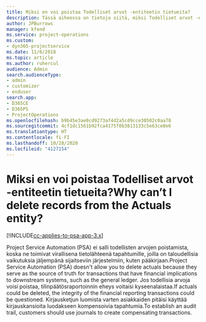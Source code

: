 ```yaml
---
title: Miksi en voi poistaa Todelliset arvot -entiteetin tietueita?
description: Tässä aiheessa on tietoja siitä, miksi Todelliset arvot -entiteetistä ei voi poistaa tietueita.
author: JPBurrows
manager: kfend
ms.service: project-operations
ms.custom:
- dyn365-projectservice
ms.date: 11/6/2018
ms.topic: article
ms.author: ruhercul
audience: Admin
search.audienceType:
- admin
- customizer
- enduser
search.app:
- D365CE
- D365PS
- ProjectOperations
ms.openlocfilehash: b9b45e3ae0cd9273af4d2a5cd9cce30502c0aa78
ms.sourcegitcommit: 4cf1dc1561b92fca4175f0b3813133c5e63ce8e6
ms.translationtype: HT
ms.contentlocale: fi-FI
ms.lasthandoff: 10/28/2020
ms.locfileid: "4127154"
---
```

# <a name="why-cant-i-delete-records-from-the-actuals-entity"></a><span data-ttu-id="7a1fe-103">Miksi en voi poistaa Todelliset arvot -entiteetin tietueita?</span><span class="sxs-lookup"><span data-stu-id="7a1fe-103">Why can’t I delete records from the Actuals entity?</span></span>

[!INCLUDE[cc-applies-to-psa-app-3.x](../includes/cc-applies-to-psa-app-3x.md)]

<span data-ttu-id="7a1fe-104">Project Service Automation (PSA) ei salli todellisten arvojen poistamista, koska ne toimivat virallisena tietolähteenä tapahtumille, joilla on taloudellisia vaikutuksia jäljempänä sijaitseviin järjestelmiin, kuten pääkirjaan.</span><span class="sxs-lookup"><span data-stu-id="7a1fe-104">Project Service Automation (PSA) doesn't allow you to delete actuals because they serve as the source of truth for transactions that have financial implications to downstream systems, such as the general ledger.</span></span> <span data-ttu-id="7a1fe-105">Jos todellisia arvoja voisi poistaa, tilinpäätösraportoinnin eheys voitaisi kyseenalaistaa.</span><span class="sxs-lookup"><span data-stu-id="7a1fe-105">If actuals could be deleted, the integrity of the financial reporting transactions could be questioned.</span></span> <span data-ttu-id="7a1fe-106">Kirjausketjun luomista varten asiakkaiden pitäisi käyttää kirjauskansioita luodakseen kompensoivia tapahtumia.</span><span class="sxs-lookup"><span data-stu-id="7a1fe-106">To establish an audit trail, customers should use journals to create compensating transactions.</span></span>

